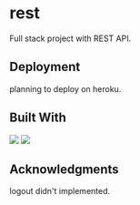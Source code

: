 # rest

Full stack project with REST API.

## Deployment
planning to deploy on heroku.

## Built With

<img src="https://img.shields.io/badge/Svelte-ff3e00?style=flat-square&logo=svelte&logoColor=white"/></a>
<img src="https://img.shields.io/badge/FastAPI-008e81?style=flat-square&logo=fastapi&logoColor=white"/></a>

## Acknowledgments
logout didn't implemented.
